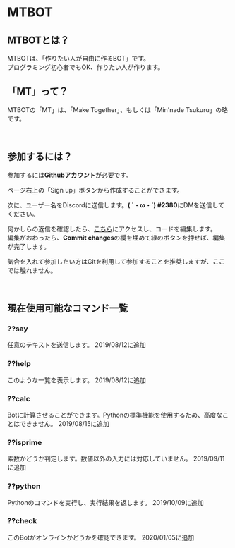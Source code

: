 # MTBOT
## MTBOTとは？
MTBOTは、「作りたい人が自由に作るBOT」です。<br />
プログラミング初心者でもOK、作りたい人が作ります。

## 「MT」って？
MTBOTの「MT」は、「Make Together」、もしくは「Min'nade Tsukuru」の略です。

<br />

## 参加するには？
参加するには**Githubアカウント**が必要です。

ページ右上の「Sign up」ボタンから作成することができます。

次に、ユーザー名をDiscordに送信します。**( ´・ω・\`)
#2380**にDMを送信してください。

何かしらの返信を確認したら、[こちら](https://github.com/syobon-arch/MTBOT/edit/master/BOT.py)にアクセスし、コードを編集します。 <br />
編集がおわったら、**Commit changes**の欄を埋めて緑のボタンを押せば、編集が完了します。

気合を入れて参加したい方はGitを利用して参加することを推奨しますが、ここでは触れません。

<br />

## 現在使用可能なコマンド一覧
<!--コマンドを追加した際は、追加した日付を加えて追記してください。アルゴリズムについてはできるだけ詳しい説明があるとありがたいです。-->

### ??say
任意のテキストを送信します。
2019/08/12に追加

### ??help
このような一覧を表示します。
2019/08/12に追加

### ??calc
Botに計算させることができます。Pythonの標準機能を使用するため、高度なことはできません。
2019/08/15に追加

### ??isprime
素数かどうか判定します。数値以外の入力には対応していません。
2019/09/11に追加

### ??python
Pythonのコマンドを実行し、実行結果を返します。
2019/10/09に追加

### ??check
このBotがオンラインかどうかを確認できます。
2020/01/05に追加